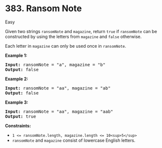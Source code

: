 # 383. Ransom Note

Easy

Given two strings ```ransomNote``` and ```magazine```, return ```true``` if ```ransomNote``` can be constructed by using the letters from ```magazine``` and ```false``` otherwise.

Each letter in ```magazine``` can only be used once in ```ransomNote```.

**Example 1:**

<pre>
<strong>Input:</strong> ransomNote = "a", magazine = "b"
<strong>Output:</strong> false
</pre>

**Example 2:**

<pre>
<strong>Input:</strong> ransomNote = "aa", magazine = "ab"
<strong>Output:</strong> false
</pre>

**Example 3:**

<pre>
<strong>Input:</strong> ransomNote = "aa", magazine = "aab"
<strong>Output:</strong> true
</pre>

**Constraints:**

- ```1 <= ransomNote.length, magazine.length <= 10<sup>5</sup>```
- ```ransomNote``` and ```magazine``` consist of lowercase English letters.
